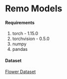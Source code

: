 # Remo Models

#### Requirements

1. torch - 1.15.0
2. torchvision - 0.5.0
3. numpy
4. pandas

#### Dataset

[Flower Dataset](https://bit.ly/2Oewbv0)
